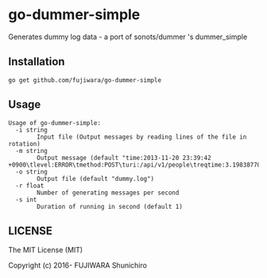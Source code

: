 # go-dummer-simple

Generates dummy log data - a port of sonots/dummer 's dummer_simple

## Installation

`go get github.com/fujiwara/go-dummer-simple`

## Usage

```
Usage of go-dummer-simple:
  -i string
        Input file (Output messages by reading lines of the file in rotation)
  -m string
        Output message (default "time:2013-11-20 23:39:42 +0900\tlevel:ERROR\tmethod:POST\turi:/api/v1/people\treqtime:3.1983877060667103")
  -o string
        Output file (default "dummy.log")
  -r float
        Number of generating messages per second
  -s int
        Duration of running in second (default 1)
```

## LICENSE

The MIT License (MIT)

Copyright (c) 2016- FUJIWARA Shunichiro
